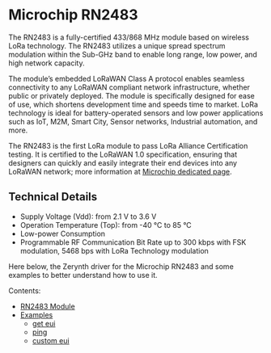 # Microchip RN2483

The RN2483 is a fully-certified 433/868 MHz module based on wireless LoRa technology. The RN2483 utilizes a unique spread spectrum modulation within the Sub-GHz band to enable long range, low power, and high network capacity.

The module’s embedded LoRaWAN Class A protocol enables seamless connectivity to any LoRaWAN compliant network infrastructure, whether public or privately deployed. The module is specifically designed for ease of use, which shortens development time and speeds time to market. LoRa technology is ideal for battery-operated sensors and low power applications such as IoT, M2M, Smart City, Sensor networks, Industrial automation, and more.

The RN2483 is the first LoRa module to pass LoRa Alliance Certification testing. It is certified to the LoRaWAN 1.0 specification, ensuring that designers can quickly and easily integrate their end devices into any LoRaWAN network; more information at [Microchip dedicated page](http://www.microchip.com/wwwproducts/en/RN2483).

## Technical Details


* Supply Voltage (Vdd): from 2.1 V to 3.6 V
* Operation Temperature (Top): from -40 °C to 85 °C
* Low-power Consumption
* Programmable RF Communication Bit Rate up to 300 kbps with FSK modulation, 5468 bps with LoRa Technology modulation

Here below, the Zerynth driver for the Microchip RN2483 and some examples to better understand how to use it.

Contents: 


* [RN2483 Module](https://docs.zerynth.com/latest/official/lib.microchip.rn2483/docs/official_lib.microchip.rn2483_rn2483.html)
* [Examples](https://docs.zerynth.com/latest/official/lib.microchip.rn2483/examples/examples.html)
  * [get eui](https://docs.zerynth.com/latest/official/lib.microchip.rn2483/examples/examples.html#get-eui)
  * [ping](https://docs.zerynth.com/latest/official/lib.microchip.rn2483/examples/examples.html#ping)
  * [custom eui](https://docs.zerynth.com/latest/official/lib.microchip.rn2483/examples/examples.html#custom-euiS)
